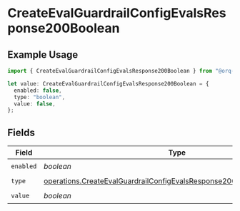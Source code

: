 # CreateEvalGuardrailConfigEvalsResponse200Boolean

## Example Usage

```typescript
import { CreateEvalGuardrailConfigEvalsResponse200Boolean } from "@orq-ai/node/models/operations";

let value: CreateEvalGuardrailConfigEvalsResponse200Boolean = {
  enabled: false,
  type: "boolean",
  value: false,
};
```

## Fields

| Field                                                                                                                                                              | Type                                                                                                                                                               | Required                                                                                                                                                           | Description                                                                                                                                                        |
| ------------------------------------------------------------------------------------------------------------------------------------------------------------------ | ------------------------------------------------------------------------------------------------------------------------------------------------------------------ | ------------------------------------------------------------------------------------------------------------------------------------------------------------------ | ------------------------------------------------------------------------------------------------------------------------------------------------------------------ |
| `enabled`                                                                                                                                                          | *boolean*                                                                                                                                                          | :heavy_check_mark:                                                                                                                                                 | N/A                                                                                                                                                                |
| `type`                                                                                                                                                             | [operations.CreateEvalGuardrailConfigEvalsResponse200ApplicationJSONType](../../models/operations/createevalguardrailconfigevalsresponse200applicationjsontype.md) | :heavy_check_mark:                                                                                                                                                 | N/A                                                                                                                                                                |
| `value`                                                                                                                                                            | *boolean*                                                                                                                                                          | :heavy_check_mark:                                                                                                                                                 | N/A                                                                                                                                                                |